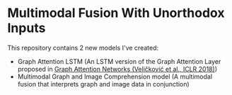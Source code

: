 # Multimodal Fusion With Unorthodox Inputs

This repository contains 2 new models I've created:

- Graph Attention LSTM (An LSTM version of the Graph Attention Layer proposed in [Graph Attention Networks (Veličković et al., ICLR 2018)](https://arxiv.org/abs/1710.10903))
- Multimodal Graph and Image Comprehension model (A multimodal fusion that interprets graph and image data in conjunction)
